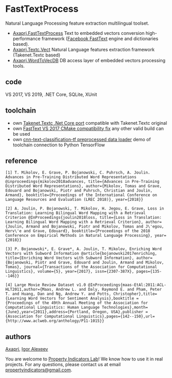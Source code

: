 # FastTextProcess
Natural Language Processing feature extraction multilingual toolset. 

- [Axaprj.FastTextProcess](https://github.com/Axaprj/FastTextProcess/tree/master/FastTextProcess) 
Text to embedded vectors conversion high-performance framework ([Facebook FastText](https://fasttext.cc) engine and dictionaries based).
- [Axaprj.Textc.Vect](https://github.com/Axaprj/FastTextProcess/tree/master/Axaprj.Textc.Vect) 
Natural Language features extraction framework (Takenet.Textc based)
- [Axaprj.WordToVecDB](https://github.com/Axaprj/FastTextProcess/tree/master/Axaprj.WordToVecDB) 
DB access layer of embedded vectors processing tools. 
 
## code
VS 2017, VS 2019, .NET Core, SQLite, XUnit

## toolchain
- own [Takenet.Textc .Net Core port](https://github.com/Axaprj/textc-csharp/tree/port2core) compatible with Takenet.Textc original
- own [FastText VS 2017 CMake compatibility fix](https://github.com/Axaprj/fastText) any other valid build can be used
- own [cnn-text-classification-tf preprocessed data loader](https://github.com/Axaprj/cnn-text-classification-tf/blob/master/vocab_process_ft.3.py) demo of toolchain connection to Python TensorFlow

## reference 
```
[1] T. Mikolov, E. Grave, P. Bojanowski, C. Puhrsch, A. Joulin. Advances in Pre-Training Distributed Word Representations @inproceedings{mikolov2018advances, title={Advances in Pre-Training Distributed Word Representations}, author={Mikolov, Tomas and Grave, Edouard and Bojanowski, Piotr and Puhrsch, Christian and Joulin, Armand}, booktitle={Proceedings of the International Conference on Language Resources and Evaluation (LREC 2018)}, year={2018}}
```
```
[2] A. Joulin, P. Bojanowski, T. Mikolov, H. Jegou, E. Grave, Loss in Translation: Learning Bilingual Word Mapping with a Retrieval Criterion @InProceedings{joulin2018loss, title={Loss in Translation: Learning Bilingual Word Mapping with a Retrieval Criterion}, author={Joulin, Armand and Bojanowski, Piotr and Mikolov, Tomas and J\'egou, Herv\'e and Grave, Edouard}, booktitle={Proceedings of the 2018 Conference on Empirical Methods in Natural Language Processing}, year={2018}}
```
```
[3] P. Bojanowski*, E. Grave*, A. Joulin, T. Mikolov, Enriching Word Vectors with Subword Information @article{bojanowski2017enriching, title={Enriching Word Vectors with Subword Information}, author={Bojanowski, Piotr and Grave, Edouard and Joulin, Armand and Mikolov, Tomas}, journal={Transactions of the Association for Computational Linguistics}, volume={5}, year={2017}, issn={2307-387X}, pages={135--146}}
```
```
[4] Large Movie Review Dataset v1.0 @InProceedings{maas-EtAl:2011:ACL-HLT2011,author={Maas, Andrew L. and Daly, Raymond E. and Pham, Peter T. and Huang, Dan and Ng, Andrew Y. and Potts, Christopher},title={Learning Word Vectors for Sentiment Analysis},booktitle = {Proceedings of the 49th Annual Meeting of the Association for Computational Linguistics: Human Language Technologies},month={June},year={2011},address={Portland, Oregon, USA},publisher ={Association for Computational Linguistics},pages={142--150},url={http://www.aclweb.org/anthology/P11-1015}}
```

## authors
[Axaprj](https://github.com/Axaprj), [Igor Alexeev](mailto:axaprj2000@yahoo.com) 

You are welcome to [Property Indicators Lab](https://propertyindicators.github.io/)! 
We know how to use it in real projects.
For any questions, please contact us at email propertyindicators@gmail.com.
